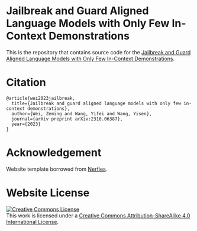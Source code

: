 # Jailbreak and Guard Aligned Language Models with Only Few In-Context Demonstrations

This is the repository that contains source code for the [Jailbreak and Guard Aligned Language Models with Only Few In-Context Demonstrations](https://adv-icl.github.io).

# Citation
```
@article{wei2023jailbreak,
  title={Jailbreak and guard aligned language models with only few in-context demonstrations},
  author={Wei, Zeming and Wang, Yifei and Wang, Yisen},
  journal={arXiv preprint arXiv:2310.06387},
  year={2023}
}
```

# Acknowledgement
Website template borrowed from [Nerfies](https://github.com/nerfies/nerfies.github.io).

# Website License
<a rel="license" href="http://creativecommons.org/licenses/by-sa/4.0/"><img alt="Creative Commons License" style="border-width:0" src="https://i.creativecommons.org/l/by-sa/4.0/88x31.png" /></a><br />This work is licensed under a <a rel="license" href="http://creativecommons.org/licenses/by-sa/4.0/">Creative Commons Attribution-ShareAlike 4.0 International License</a>.
